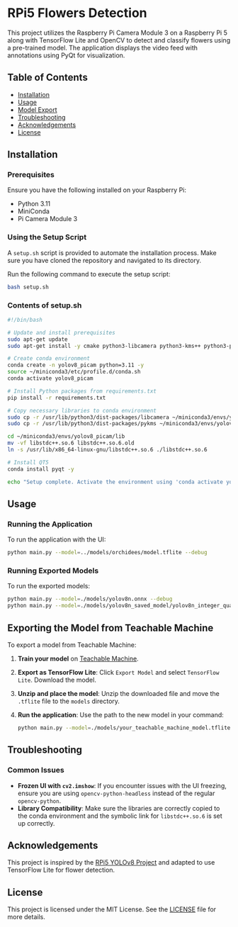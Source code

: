 
# RPi5 Flowers Detection

This project utilizes the Raspberry Pi Camera Module 3 on a Raspberry Pi 5 along with TensorFlow Lite and OpenCV to detect and classify flowers using a pre-trained model. The application displays the video feed with annotations using PyQt for visualization.

## Table of Contents

- [Installation](#installation)
- [Usage](#usage)
- [Model Export](#exporting-the-model-from-teachable-machine)
- [Troubleshooting](#troubleshooting)
- [Acknowledgements](#acknowledgements)
- [License](#license)

## Installation

### Prerequisites

Ensure you have the following installed on your Raspberry Pi:

- Python 3.11
- MiniConda
- Pi Camera Module 3

### Using the Setup Script

A `setup.sh` script is provided to automate the installation process. Make sure you have cloned the repository and navigated to its directory.

Run the following command to execute the setup script:

```bash
bash setup.sh
```

### Contents of setup.sh

```bash
#!/bin/bash

# Update and install prerequisites
sudo apt-get update
sudo apt-get install -y cmake python3-libcamera python3-kms++ python3-pyqt5 python3-prctl libatlas-base-dev ffmpeg python3-pip

# Create conda environment
conda create -n yolov8_picam python=3.11 -y
source ~/miniconda3/etc/profile.d/conda.sh
conda activate yolov8_picam

# Install Python packages from requirements.txt
pip install -r requirements.txt

# Copy necessary libraries to conda environment
sudo cp -r /usr/lib/python3/dist-packages/libcamera ~/miniconda3/envs/yolov8_picam/lib/python3.11/site-packages/
sudo cp -r /usr/lib/python3/dist-packages/pykms ~/miniconda3/envs/yolov8_picam/lib/python3.11/site-packages/

cd ~/miniconda3/envs/yolov8_picam/lib
mv -vf libstdc++.so.6 libstdc++.so.6.old
ln -s /usr/lib/x86_64-linux-gnu/libstdc++.so.6 ./libstdc++.so.6

# Install QT5
conda install pyqt -y

echo "Setup complete. Activate the environment using 'conda activate yolov8_picam' and run your scripts."
```

## Usage

### Running the Application

To run the application with the UI:

```bash
python main.py --model=../models/orchidees/model.tflite --debug
```

### Running Exported Models

To run the exported models:

```bash
python main.py --model=./models/yolov8n.onnx --debug
python main.py --model=./models/yolov8n_saved_model/yolov8n_integer_quant.tflite --debug
```

## Exporting the Model from Teachable Machine

To export a model from Teachable Machine:

1. **Train your model** on [Teachable Machine](https://teachablemachine.withgoogle.com/).
2. **Export as TensorFlow Lite**: Click `Export Model` and select `TensorFlow Lite`. Download the model.
3. **Unzip and place the model**: Unzip the downloaded file and move the `.tflite` file to the `models` directory.
4. **Run the application**: Use the path to the new model in your command:

    ```bash
    python main.py --model=./models/your_teachable_machine_model.tflite --debug
    ```

## Troubleshooting

### Common Issues

- **Frozen UI with `cv2.imshow`**: If you encounter issues with the UI freezing, ensure you are using `opencv-python-headless` instead of the regular `opencv-python`.
- **Library Compatibility**: Make sure the libraries are correctly copied to the conda environment and the symbolic link for `libstdc++.so.6` is set up correctly.

## Acknowledgements

This project is inspired by the [RPi5 YOLOv8 Project](https://github.com/JungLearnBot/RPi5_yolov8) and adapted to use TensorFlow Lite for flower detection.

## License

This project is licensed under the MIT License. See the [LICENSE](LICENSE) file for more details.
